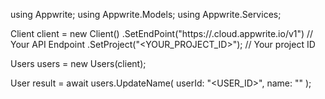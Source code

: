 using Appwrite;
using Appwrite.Models;
using Appwrite.Services;

Client client = new Client()
    .SetEndPoint("https://<REGION>.cloud.appwrite.io/v1") // Your API Endpoint
    .SetProject("<YOUR_PROJECT_ID>"); // Your project ID

Users users = new Users(client);

User result = await users.UpdateName(
    userId: "<USER_ID>",
    name: "<NAME>"
);
